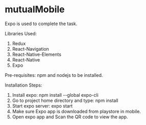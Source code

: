 # mutualMobile

Expo is used to complete the task.

Libraries Used:
1. Redux
2. React-Navigation
3. React-Native-Elements
4. React-Native
5. Expo

Pre-requisites:
npm and nodejs to be installed.

Installation Steps:
1. Install expo: npm install --global expo-cli
2. Go to project home directory and type: npm install
3. Start expo server: expo start
4. Make sure Expo app is downloaded from playstore in mobile.
5. Open expo app and Scan the QR code to view the app.
